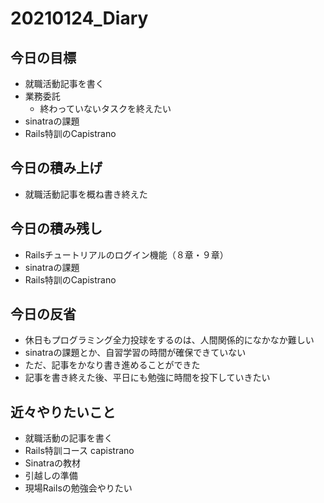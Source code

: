 # 20210124_Diary

## 今日の目標

- 就職活動記事を書く
- 業務委託
  - 終わっていないタスクを終えたい
- sinatraの課題
- Rails特訓のCapistrano

## 今日の積み上げ

- 就職活動記事を概ね書き終えた

## 今日の積み残し

- Railsチュートリアルのログイン機能（８章・９章）
- sinatraの課題
- Rails特訓のCapistrano

## 今日の反省

- 休日もプログラミング全力投球をするのは、人間関係的になかなか難しい
- sinatraの課題とか、自習学習の時間が確保できていない
- ただ、記事をかなり書き進めることができた
- 記事を書き終えた後、平日にも勉強に時間を投下していきたい

## 近々やりたいこと

- 就職活動の記事を書く
- Rails特訓コース capistrano
- Sinatraの教材
- 引越しの準備
- 現場Railsの勉強会やりたい